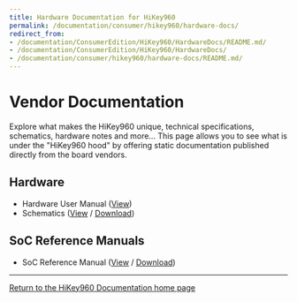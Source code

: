 ```yaml
---
title: Hardware Documentation for HiKey960
permalink: /documentation/consumer/hikey960/hardware-docs/
redirect_from:
- /documentation/ConsumerEdition/HiKey960/HardwareDocs/README.md/
- /documentation/ConsumerEdition/HiKey960/HardwareDocs/
- /documentation/consumer/hikey960/hardware-docs/README.md/
---
```

# Vendor Documentation

Explore what makes the HiKey960 unique, technical specifications, schematics, hardware notes and more... This page allows you to see what is under the "HiKey960 hood" by offering static documentation published directly from the board vendors.

## Hardware

- Hardware User Manual ([View](HardwareUserManual.md))
- Schematics ([View](https://github.com/96boards/documentation/blob/master/consumer/hikey960/hardware-docs/HiKey960_Schematics.pdf) / [Download](https://github.com/96boards/documentation/raw/master/consumer/hikey960/hardware-docs/HiKey960_Schematics.pdf))

## SoC Reference Manuals

- SoC Reference Manual ([View](https://github.com/96boards/documentation/blob/master/consumer/hikey960/hardware-docs/HiKey960_SoC_Reference_Manual.pdf) / [Download](https://github.com/96boards/documentation/raw/master/consumer/hikey960/hardware-docs/HiKey960_SoC_Reference_Manual.pdf))

***

[Return to the HiKey960 Documentation home page](../)
